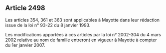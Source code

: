 Article 2498
----
Les articles 354, 361 et 363 sont applicables à Mayotte dans leur rédaction
issue de la loi n° 93-22 du 8 janvier 1993.

Les modifications apportées à ces articles par la loi n° 2002-304 du 4 mars 2002
relative au nom de famille entreront en vigueur à Mayotte à compter du 1er
janvier 2007.
